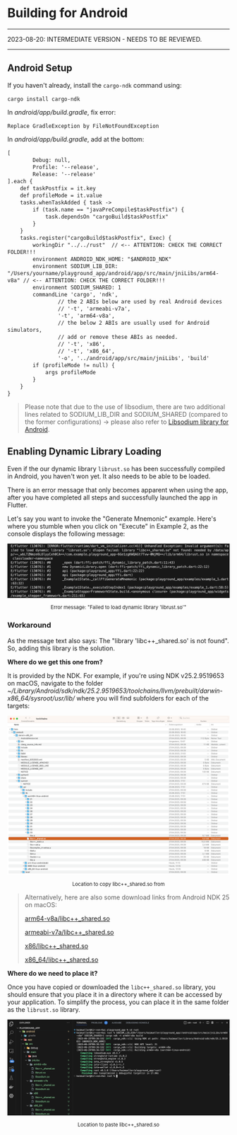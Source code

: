 # Building for Android

---

2023-08-20: INTERMEDIATE VERSION - NEEDS TO BE REVIEWED.

---

## Android Setup

If you haven't already, install the `cargo-ndk` command using:

```
cargo install cargo-ndk
```

In _android/app/build.gradle_, fix error:

```
Replace GradleException by FileNotFoundException
```

In _android/app/build.gradle_, add at the bottom:

```
[
        Debug: null,
        Profile: '--release',
        Release: '--release'
].each {
    def taskPostfix = it.key
    def profileMode = it.value
    tasks.whenTaskAdded { task ->
        if (task.name == "javaPreCompile$taskPostfix") {
            task.dependsOn "cargoBuild$taskPostfix"
        }
    }
    tasks.register("cargoBuild$taskPostfix", Exec) {
        workingDir "../../rust"  // <-- ATTENTION: CHECK THE CORRECT FOLDER!!!
        environment ANDROID_NDK_HOME: "$ANDROID_NDK"
        environment SODIUM_LIB_DIR: "/Users/yourname/playground_app/android/app/src/main/jniLibs/arm64-v8a" // <-- ATTENTION: CHECK THE CORRECT FOLDER!!!
        environment SODIUM_SHARED: 1
        commandLine 'cargo', 'ndk',
                // the 2 ABIs below are used by real Android devices
                // '-t', 'armeabi-v7a',
                '-t', 'arm64-v8a',
                // the below 2 ABIs are usually used for Android simulators,
                // add or remove these ABIs as needed.
                // '-t', 'x86',
                // '-t', 'x86_64',
                '-o', '../android/app/src/main/jniLibs', 'build'
        if (profileMode != null) {
            args profileMode
        }
    }
}
```

> Please note that due to the use of libsodium, there are two additional lines related to SODIUM_LIB_DIR and SODIUM_SHARED (compared to the former configurations) -> please also refer to [Libsodium library for Android](./rust-code/example-3/libsodium.md).

## Enabling Dynamic Library Loading

Even if the our dynamic library `librust.so` has been successfully compiled in Android, you haven't won yet. It also needs to be able to be loaded.

There is an error message that only becomes apparent when using the app, after you have completed all steps and successfully launched the app in Flutter.

Let's say you want to invoke the "Generate Mnemonic" example. Here's where you stumble when you click on "Execute" in Example 2, as the console displays the following message:

<figure style="margin:0;"><img src="../assets/playground/android-error-loading-dynamic-lib-failed.png" alt="Error message: Failed to load dynamic library 'librust.so'"><figcaption style="font-size: 0.8em;text-align:center;"><p>Error message: "Failed to load dynamic library 'librust.so'"</p></figcaption></figure>

### Workaround

As the message text also says: The "library 'libc++\_shared.so' is not found". So, adding this library is the solution.

**Where do we get this one from?**

It is provided by the NDK. For example, if you're using NDK v25.2.9519653 on macOS, navigate to the folder _~/Library/Android/sdk/ndk/25.2.9519653/toolchains/llvm/prebuilt/darwin-x86_64/sysroot/usr/lib/_ where you will find subfolders for each of the targets:

<figure style="margin:0;"><img src="../assets/playground/libcplusplus_copy.png" alt="Location to copy libc++_shared.so from"><figcaption style="font-size: 0.8em;text-align:center;"><p>Location to copy libc++_shared.so from</p></figcaption></figure>

> Alternatively, here are also some download links from Android NDK 25 on macOS:
>
> [arm64-v8a/libc++\_shared.so](../assets/download/arm64-v8a/libc++_shared.so)
>
> [armeabi-v7a/libc++\_shared.so](../assets/download/armeabi-v7a/libc++_shared.so)
>
> [x86/libc++\_shared.so](../assets/download/x86/libc++_shared.so)
>
> [x86_64/libc++\_shared.so](../assets/download/x86_64/libc++_shared.so)

**Where do we need to place it?**

Once you have copied or downloaded the `libc++_shared.so` library, you should ensure that you place it in a directory where it can be accessed by your application. To simplify the process, you can place it in the same folder as the `librust.so` library.

<figure style="margin:0;"><img src="../assets/playground/libcplusplus_paste.png" alt="Location to paste libc++_shared.so"><figcaption style="font-size: 0.8em;text-align:center;"><p>Location to paste libc++_shared.so</p></figcaption></figure>
